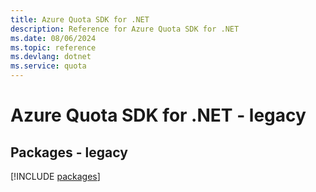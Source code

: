 ```yaml
---
title: Azure Quota SDK for .NET
description: Reference for Azure Quota SDK for .NET
ms.date: 08/06/2024
ms.topic: reference
ms.devlang: dotnet
ms.service: quota
---
```

# Azure Quota SDK for .NET - legacy
## Packages - legacy
[!INCLUDE [packages](quota-index.md)]